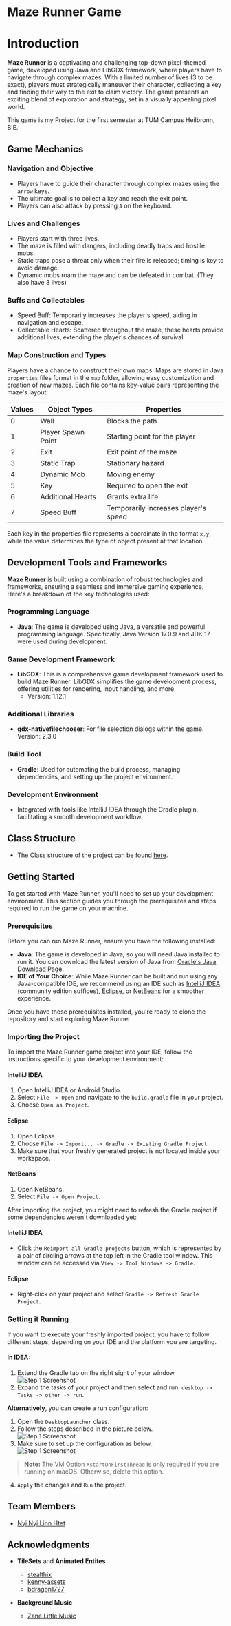 # Maze Runner Game

# Introduction

**Maze Runner** is a captivating and challenging top-down pixel-themed game, developed using Java and LibGDX framework, where players have to navigate through complex mazes. 
With a limited number of lives (3 to be exact), players must strategically maneuver their character, 
collecting a key and finding their way to the exit to claim victory. 
The game presents an exciting blend of exploration and strategy, set in a visually appealing pixel world.

This game is my Project for the first semester at TUM Campus Heilbronn, BIE.

## Game Mechanics

### Navigation and Objective
- Players have to guide their character through complex mazes using the `arrow` keys.
- The ultimate goal is to collect a key and reach the exit point.
- Players can also attack by pressing `A` on the keyboard.

### Lives and Challenges
- Players start with three lives.
- The maze is filled with dangers, including deadly traps and hostile mobs.
- Static traps pose a threat only when their fire is released; timing is key to avoid damage.
- Dynamic mobs roam the maze and can be defeated in combat. (They also have 3 lives)

### Buffs and Collectables
- Speed Buff: Temporarily increases the player's speed, aiding in navigation and escape.
- Collectable Hearts: Scattered throughout the maze, these hearts provide additional lives, extending the player's chances of survival.

### Map Construction and Types
Players have a chance to construct their own maps. Maps are stored in Java `properties` files format in the `map` folder, 
allowing easy customization and creation of new mazes. 
Each file contains key-value pairs representing the maze's layout:

| Values | Object Types       | Properties                           |
|--------|--------------------|--------------------------------------|
| 0      | Wall               | Blocks the path                      |
| 1      | Player Spawn Point | Starting point for the player        |
| 2      | Exit               | Exit point of the maze               |
| 3      | Static Trap        | Stationary hazard                    |
| 4      | Dynamic Mob        | Moving enemy                         |
| 5      | Key                | Required to open the exit            |
| 6      | Additional Hearts  | Grants extra life                    |
| 7      | Speed Buff         | Temporarily increases player's speed |

Each key in the properties file represents a coordinate in the format `x,y`, while the value determines the type of object present at that location.

## Development Tools and Frameworks

**Maze Runner** is built using a combination of robust technologies and frameworks, ensuring a seamless and immersive gaming experience. 
Here's a breakdown of the key technologies used:

### Programming Language
- **Java**: The game is developed using Java, a versatile and powerful programming language. Specifically, Java Version 17.0.9 and JDK 17 were used during development.

### Game Development Framework
- **LibGDX**: This is a comprehensive game development framework used to build Maze Runner. LibGDX simplifies the game development process, offering utilities for rendering, input handling, and more.
    - Version: 1.12.1

### Additional Libraries
- **gdx-nativefilechooser**: For file selection dialogs within the game. Version: 2.3.0

### Build Tool
- **Gradle**: Used for automating the build process, managing dependencies, and setting up the project environment.

### Development Environment
- Integrated with tools like IntelliJ IDEA through the Gradle plugin, facilitating a smooth development workflow.


## Class Structure
- The Class structure of the project can be found [here](https://lucid.app/lucidchart/9c9786bd-88cb-483d-8db0-2a79d52818ea/edit?viewport_loc=6215%2C-713%2C1701%2C983%2CHWEp-vi-RSFO&invitationId=inv_1099b470-b960-46d7-a246-a2cdac14d204).

## Getting Started

To get started with Maze Runner, you'll need to set up your development environment. This section guides you through the prerequisites and steps required to run the game on your machine.

### Prerequisites

Before you can run Maze Runner, ensure you have the following installed:

- **Java**: The game is developed in Java, so you will need Java installed to run it. You can download 
the latest version of Java from [Oracle's Java Download Page](https://www.oracle.com/java/technologies/javase-downloads.html).
- **IDE of Your Choice**: While Maze Runner can be built and run using any Java-compatible IDE, we recommend using an IDE 
such as [IntelliJ IDEA](https://www.jetbrains.com/idea/) (community edition suffices), [Eclipse](https://www.eclipse.org/), or [NetBeans](https://netbeans.apache.org/) for a smoother experience.

Once you have these prerequisites installed, you're ready to clone the repository and start exploring Maze Runner.

### Importing the Project

To import the Maze Runner game project into your IDE, follow the instructions specific to your development environment:

#### IntelliJ IDEA
1. Open IntelliJ IDEA or Android Studio.
2. Select `File -> Open` and navigate to the `build.gradle` file in your project.
3. Choose `Open as Project`.

#### Eclipse
1. Open Eclipse.
2. Choose `File -> Import... -> Gradle -> Existing Gradle Project`.
3. Make sure that your freshly generated project is not located inside your workspace.

#### NetBeans
1. Open NetBeans.
2. Select `File -> Open Project`.

After importing the project, you might need to refresh the Gradle project if some dependencies weren't downloaded yet:

#### IntelliJ IDEA
- Click the `Reimport all Gradle projects` button, which is represented by a pair of circling arrows at the top left in the Gradle tool window. This window can be accessed via `View -> Tool Windows -> Gradle`.

#### Eclipse
- Right-click on your project and select `Gradle -> Refresh Gradle Project`.

### Getting it Running
If you want to execute your freshly imported project, you have to follow different steps, depending on your IDE and the platform you are targeting.

#### In IDEA:
1. Extend the Gradle tab on the right sight of your window <br>
![Step 1 Screenshot](screenshots/gradle_run.png)
2. Expand the tasks of your project and then select and run: `desktop -> Tasks -> other -> run`.

**Alternatively**, you can create a run configuration:
1. Open the `DesktopLauncher` class.
2. Follow the steps described in the picture below. <br>
![Step 1 Screenshot](screenshots/run_configuration_1.png)
3. Make sure to set up the configuration as below. <br>
![Step 1 Screenshot](screenshots/run_configuration_2.png)
> **Note:** The VM Option `XstartOnFirstThread` is only required if you are running on macOS. Otherwise, delete this option.
4. `Apply` the changes and `Run` the project.


## Team Members
- [Nyi Nyi Linn Htet](https://github.com/lynnhtkk)

## Acknowledgments
- **TileSets** and **Animated Entites**
  - [stealthix](https://stealthix.itch.io)
  - [kenny-assets](https://kenney-assets.itch.io)
  - [bdragon1727](https://bdragon1727.itch.io)
  
- **Background Music**
  - [Zane Little Music](https://opengameart.org/users/zane-little-music)
